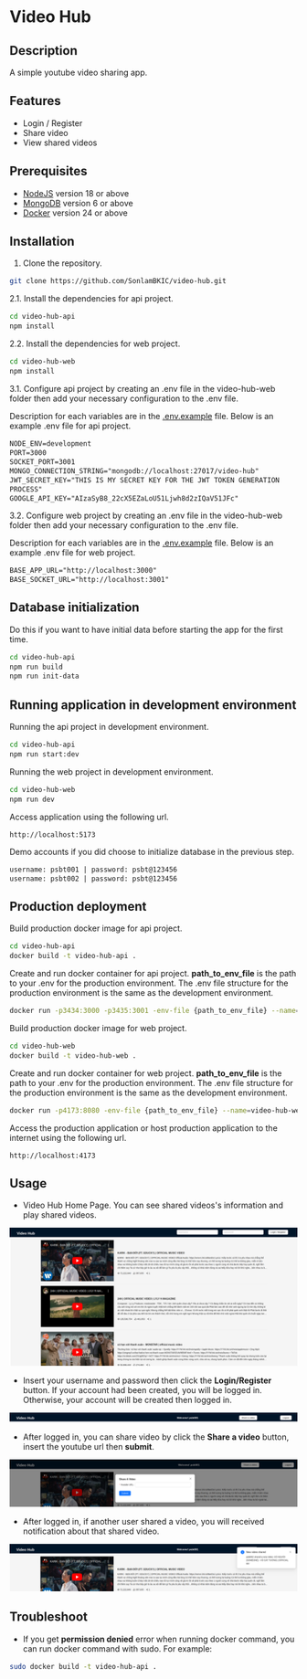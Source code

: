 # Video Hub

## Description

A simple youtube video sharing app.

## Features

- Login / Register
- Share video
- View shared videos

## Prerequisites

- [NodeJS](https://nodejs.org/en/download/) version 18 or above
- [MongoDB](https://www.mongodb.com/docs/manual/installation/) version 6 or above
- [Docker](https://docs.docker.com/engine/install/) version 24 or above

## Installation

1. Clone the repository.

```sh
git clone https://github.com/SonlamBKIC/video-hub.git
```

2.1. Install the dependencies for api project.

```sh
cd video-hub-api
npm install
```

2.2. Install the dependencies for web project.

```sh
cd video-hub-web
npm install
```

3.1. Configure api project by creating an .env file in the video-hub-web folder then add your necessary configuration to the .env file.

Description for each variables are in the [.env.example](video-hub-api/.env.example) file. Below is an example .env file for api project.

```env
NODE_ENV=development
PORT=3000
SOCKET_PORT=3001
MONGO_CONNECTION_STRING="mongodb://localhost:27017/video-hub"
JWT_SECRET_KEY="THIS IS MY SECRET KEY FOR THE JWT TOKEN GENERATION PROCESS"
GOOGLE_API_KEY="AIzaSyB8_22cX5EZaLoU51Ljwh8d2zIQaV51JFc"
```

3.2. Configure web project by creating an .env file in the video-hub-web folder then add your necessary configuration to the .env file.

Description for each variables are in the [.env.example](video-hub-web/.env.example) file. Below is an example .env file for web project.

```env
BASE_APP_URL="http://localhost:3000"
BASE_SOCKET_URL="http://localhost:3001"
```

## Database initialization

Do this if you want to have initial data before starting the app for the first time.

```sh
cd video-hub-api
npm run build
npm run init-data
```

## Running application in development environment

Running the api project in development environment.

```sh
cd video-hub-api
npm run start:dev
```

Running the web project in development environment.

```sh
cd video-hub-web
npm run dev
```

Access application using the following url.

```link
http://localhost:5173
```

Demo accounts if you did choose to initialize database in the previous step.

```
username: psbt001 | password: psbt@123456
username: psbt002 | password: psbt@123456
```

## Production deployment

Build production docker image for api project.

```sh
cd video-hub-api
docker build -t video-hub-api .
```

Create and run docker container for api project. **path_to_env_file** is the path to your .env for the production environment. The .env file structure for the production environment is the same as the development environment.

```sh
docker run -p3434:3000 -p3435:3001 -env-file {path_to_env_file} --name=video-hub-api -d video-hub-api
```

Build production docker image for web project.

```sh
cd video-hub-web
docker build -t video-hub-web .
```

Create and run docker container for web project. **path_to_env_file** is the path to your .env for the production environment. The .env file structure for the production environment is the same as the development environment.

```sh
docker run -p4173:8080 -env-file {path_to_env_file} --name=video-hub-web -d video-hub-web
```

Access the production application or host production application to the internet using the following url.

```link
http://localhost:4173
```

## Usage

- Video Hub Home Page. You can see shared videos's information and play shared videos.

![Video Hub home page](/screenshots/video_hub_home_page.png)

- Insert your username and password then click the **Login/Register** button. If your account had been created, you will be logged in. Otherwise, your account will be created then logged in.

![Video Hub login](/screenshots/video_hub_logged_in.png)

- After logged in, you can share video by click the **Share a video** button, insert the youtube url then **submit**.

![Video Hub share video](/screenshots/video_hub_share_video.png)

- After logged in, if another user shared a video, you will received notification about that shared video.

![Video Hub notification](/screenshots/video_shared_notification.png)

## Troubleshoot

- If you get **permission denied** error when running docker command, you can run docker command with sudo. For example:

```sh
sudo docker build -t video-hub-api .
```

